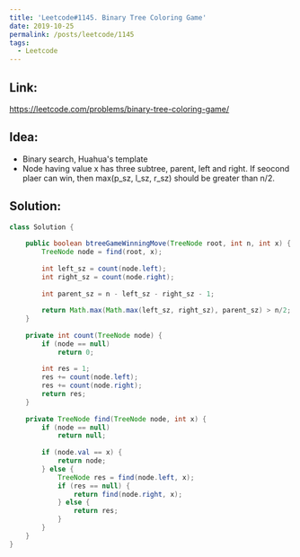 ```yaml
---
title: 'Leetcode#1145. Binary Tree Coloring Game'
date: 2019-10-25
permalink: /posts/leetcode/1145
tags:
  - Leetcode
---
```

## Link: ##
https://leetcode.com/problems/binary-tree-coloring-game/

## Idea: ##
- Binary search, Huahua's template
- Node having value x has three subtree, parent, left and right. If seocond plaer can win, then 
max(p_sz, l_sz, r_sz) should be greater than n/2.


## Solution: ##
```java
class Solution {
    
    public boolean btreeGameWinningMove(TreeNode root, int n, int x) {
        TreeNode node = find(root, x);
        
        int left_sz = count(node.left);
        int right_sz = count(node.right);
        
        int parent_sz = n - left_sz - right_sz - 1;
        
        return Math.max(Math.max(left_sz, right_sz), parent_sz) > n/2;        
    }
    
    private int count(TreeNode node) {
        if (node == null)
            return 0;
        
        int res = 1;
        res += count(node.left);
        res += count(node.right);
        return res;
    }
    
    private TreeNode find(TreeNode node, int x) {
        if (node == null)
            return null;
        
        if (node.val == x) {
            return node;
        } else {
            TreeNode res = find(node.left, x);
            if (res == null) {
                return find(node.right, x);
            } else {
                return res;
            }
        }
    }
}
```
